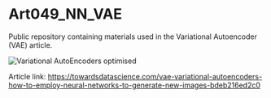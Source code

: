 # Art049_NN_VAE
Public repository containing materials used in the Variational Autoencoder (VAE) article.

![Variational AutoEncoders optimised](https://user-images.githubusercontent.com/24861699/163709311-b6bd4785-253b-4071-9f70-1090028b2171.png)

Article link: https://towardsdatascience.com/vae-variational-autoencoders-how-to-employ-neural-networks-to-generate-new-images-bdeb216ed2c0
